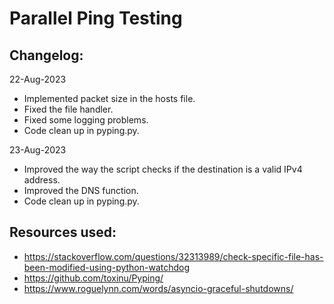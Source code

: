 # Parallel Ping Testing
## Changelog:
22-Aug-2023
- Implemented packet size in the hosts file.
- Fixed the file handler.
- Fixed some logging problems.
- Code clean up in pyping.py.

23-Aug-2023
- Improved the way the script checks if the destination is a valid IPv4 address.
- Improved the DNS function.
- Code clean up in pyping.py.

## Resources used:
- https://stackoverflow.com/questions/32313989/check-specific-file-has-been-modified-using-python-watchdog
- https://github.com/toxinu/Pyping/
- https://www.roguelynn.com/words/asyncio-graceful-shutdowns/
